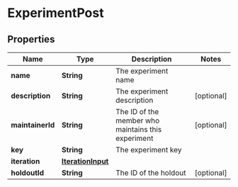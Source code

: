 

# ExperimentPost


## Properties

| Name | Type | Description | Notes |
|------------ | ------------- | ------------- | -------------|
|**name** | **String** | The experiment name |  |
|**description** | **String** | The experiment description |  [optional] |
|**maintainerId** | **String** | The ID of the member who maintains this experiment |  [optional] |
|**key** | **String** | The experiment key |  |
|**iteration** | [**IterationInput**](IterationInput.md) |  |  |
|**holdoutId** | **String** | The ID of the holdout |  [optional] |



